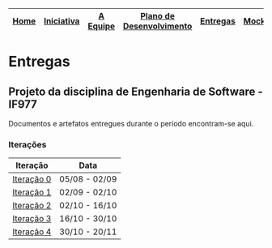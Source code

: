 [Home](/README.md) | [Iniciativa](#iniciativa) | [A Equipe](#a-equipe)| [Plano de Desenvolvimento](#plano-de-desenvolvimento) | [Entregas](/docs/iteracoes.md) | [Mockups](/docs/mockups.md) |
|----|----|----|----|----|----|

# Entregas

## Projeto da disciplina de Engenharia de Software - IF977

Documentos e artefatos entregues durante o período encontram-se aqui.


### Iterações

| Iteração | Data |
|----------|----------|
|[Iteração 0](/docs/iteracao#0/iteracao0.md) | 05/08 - 02/09 |
|[Iteração 1](/docs/iteracao#1/iteracao1.md) | 02/09 - 02/10 |
|[Iteração 2](/docs/iteracao#2/iteracao2.md) | 02/10 - 16/10 |
|[Iteração 3](/docs/iteracao#3/iteracao3.md) | 16/10 - 30/10 |
|[Iteração 4](/docs/iteracao#4/iteracao4.md) | 30/10 - 20/11 |

